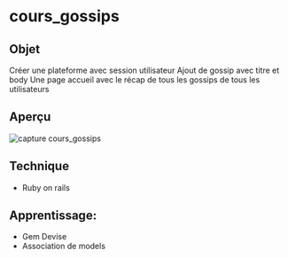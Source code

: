 # cours_gossips

## Objet
Créer une plateforme avec session utilisateur
Ajout de gossip avec titre et body
Une page accueil avec le récap de tous les gossips de tous les utilisateurs

## Aperçu
![capture cours_gossips](https://user-images.githubusercontent.com/32294560/36738187-3839eaa2-1bdd-11e8-8947-20ad301cedf3.png)

## Technique
+ Ruby on rails

## Apprentissage:
+ Gem Devise
+ Association de models
